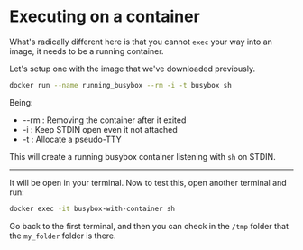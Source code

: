 # Executing on a container

What's radically different here is that you cannot `exec` your way into an image, it needs to be a running container.

Let's setup one with the image that we've downloaded previously.

````bash
docker run --name running_busybox --rm -i -t busybox sh
````

Being:

- --rm : Removing the container after it exited
- -i : Keep STDIN open even it not attached
- -t : Allocate a pseudo-TTY
  
This will create a running busybox container listening with `sh` on STDIN.

-----

It will be open in your terminal. Now to test this, open another terminal and run:

````bash
docker exec -it busybox-with-container sh
````

Go back to the first terminal, and then you can check in the `/tmp` folder that the `my_folder` folder is there.

